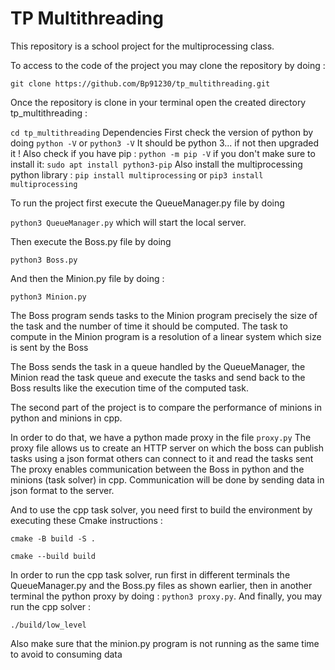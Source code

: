 # TP Multithreading
This repository is a school project for the multiprocessing class. 


To access to the code of the project you may clone the repository by doing :

`git clone https://github.com/Bp91230/tp_multithreading.git`

Once the repository is clone in your terminal open the created directory tp_multithreading :

`cd tp_multithreading`
Dependencies
First check the version of python by doing `python -V` or `python3 -V`
It should be python 3... if not then upgraded it !
Also check if you have pip : `python -m pip -V` if you don't make sure to install it: `sudo apt install python3-pip`
Also install the multiprocessing python library : `pip install multiprocessing` or `pip3 install multiprocessing`






To run the project first execute the QueueManager.py file by doing 



`python3 QueueManager.py`    which will start the local server.

Then execute the Boss.py file by doing 


`python3 Boss.py`

And then the Minion.py file by doing :


`python3 Minion.py`

The Boss program sends tasks to the Minion program precisely the size of the task and the number of time it should be computed. 
The task to compute in the Minion program is a resolution of a linear system which size is sent by the Boss

The Boss sends the task in a queue handled by the QueueManager, the Minion read the task queue and execute the tasks and send back to the Boss 
results like the execution time of the computed task. 

The second part of the project is to compare the performance of minions in python and minions in cpp.


In order to do that, we have a python made proxy in the file `proxy.py`
The proxy file allows us to create an HTTP server on which the boss can publish tasks using a json format others can connect to it and read the tasks sent
The proxy enables communication between the Boss in python and the minions (task solver) in cpp. Communication will be done by sending data in json format to the server.

And to use the cpp task solver, you need first to build the environment by executing these 
Cmake instructions :


`cmake -B build -S .`


`cmake --build build`


In order to run the cpp task solver, run first in different terminals the QueueManager.py and the Boss.py files as shown earlier, then in another terminal the python proxy by doing : 
`python3 proxy.py`. And finally, you may run the cpp solver :


`./build/low_level`

Also make sure that the minion.py program is not running as the same time to avoid to consuming data 




